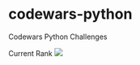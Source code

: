 # codewars-python
Codewars Python Challenges

<p>Current Rank <img src=https://www.codewars.com/users/iamieht/badges/large>
</p>

